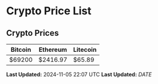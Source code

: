 # Crypto Price List

## Crypto Prices
| Bitcoin | Ethereum | Litecoin |
| ------- | -------- | -------- |
| $69200 | $2416.97 | $65.89 |
**Last Updated:** 2024-11-05 22:07 UTC
**Last Updated:** $DATE$

